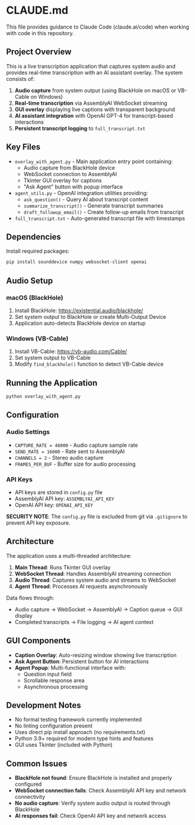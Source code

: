 # CLAUDE.md

This file provides guidance to Claude Code (claude.ai/code) when working with code in this repository.

## Project Overview

This is a live transcription application that captures system audio and provides real-time transcription with an AI assistant overlay. The system consists of:

1. **Audio capture** from system output (using BlackHole on macOS or VB-Cable on Windows)
2. **Real-time transcription** via AssemblyAI WebSocket streaming
3. **GUI overlay** displaying live captions with transparent background
4. **AI assistant integration** with OpenAI GPT-4 for transcript-based interactions
5. **Persistent transcript logging** to `full_transcript.txt`

## Key Files

- `overlay_with_agent.py` - Main application entry point containing:
  - Audio capture from BlackHole device
  - WebSocket connection to AssemblyAI
  - Tkinter GUI overlay for captions
  - "Ask Agent" button with popup interface
- `agent_utils.py` - OpenAI integration utilities providing:
  - `ask_question()` - Query AI about transcript content
  - `summarize_transcript()` - Generate transcript summaries
  - `draft_followup_email()` - Create follow-up emails from transcript
- `full_transcript.txt` - Auto-generated transcript file with timestamps

## Dependencies

Install required packages:
```bash
pip install sounddevice numpy websocket-client openai
```

## Audio Setup

### macOS (BlackHole)
1. Install BlackHole: https://existential.audio/blackhole/
2. Set system output to BlackHole or create Multi-Output Device
3. Application auto-detects BlackHole device on startup

### Windows (VB-Cable)
1. Install VB-Cable: https://vb-audio.com/Cable/
2. Set system output to VB-Cable
3. Modify `find_blackhole()` function to detect VB-Cable device

## Running the Application

```bash
python overlay_with_agent.py
```

## Configuration

### Audio Settings
- `CAPTURE_RATE = 48000` - Audio capture sample rate
- `SEND_RATE = 16000` - Rate sent to AssemblyAI
- `CHANNELS = 2` - Stereo audio capture
- `FRAMES_PER_BUF` - Buffer size for audio processing

### API Keys
- API keys are stored in `config.py` file
- AssemblyAI API key: `ASSEMBLYAI_API_KEY`
- OpenAI API key: `OPENAI_API_KEY`

**SECURITY NOTE**: The `config.py` file is excluded from git via `.gitignore` to prevent API key exposure.

## Architecture

The application uses a multi-threaded architecture:

1. **Main Thread**: Runs Tkinter GUI overlay
2. **WebSocket Thread**: Handles AssemblyAI streaming connection
3. **Audio Thread**: Captures system audio and streams to WebSocket
4. **Agent Thread**: Processes AI requests asynchronously

Data flows through:
- Audio capture → WebSocket → AssemblyAI → Caption queue → GUI display
- Completed transcripts → File logging → AI agent context

## GUI Components

- **Caption Overlay**: Auto-resizing window showing live transcription
- **Ask Agent Button**: Persistent button for AI interactions
- **Agent Popup**: Multi-functional interface with:
  - Question input field
  - Scrollable response area
  - Asynchronous processing

## Development Notes

- No formal testing framework currently implemented
- No linting configuration present
- Uses direct pip install approach (no requirements.txt)
- Python 3.9+ required for modern type hints and features
- GUI uses Tkinter (included with Python)

## Common Issues

- **BlackHole not found**: Ensure BlackHole is installed and properly configured
- **WebSocket connection fails**: Check AssemblyAI API key and network connectivity
- **No audio capture**: Verify system audio output is routed through BlackHole
- **AI responses fail**: Check OpenAI API key and network access